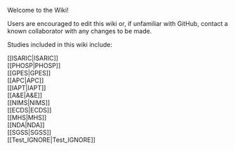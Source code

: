 Welcome to the Wiki!

Users are encouraged to edit this wiki or, if unfamiliar with GitHub, contact a known collaborator with any changes to be made.

Studies included in this wiki include:
<summary>[[ISARIC|ISARIC]]</summary>
<summary>[[PHOSP|PHOSP]]</summary>
<summary>[[GPES|GPES]]</summary>
<summary>[[APC|APC]]</summary>
<summary>[[IAPT|IAPT]]</summary>
<summary>[[A&E|A&E]]</summary>
<summary>[[NIMS|NIMS]]</summary>
<summary>[[ECDS|ECDS]]</summary>
<summary>[[MHS|MHS]]</summary>
<summary>[[NDA|NDA]]</summary>
<summary>[[SGSS|SGSS]]</summary>
<summary>[[Test_IGNORE|Test_IGNORE]]</summary>
